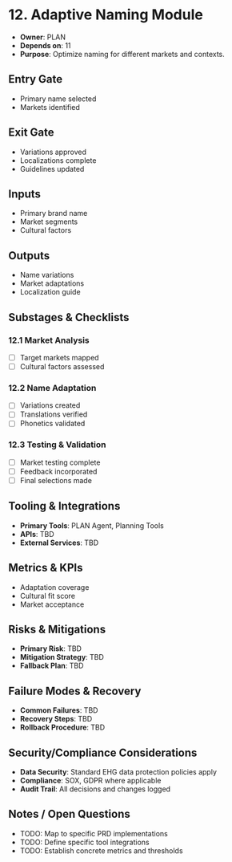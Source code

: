 # 12. Adaptive Naming Module

- **Owner**: PLAN
- **Depends on**: 11
- **Purpose**: Optimize naming for different markets and contexts.

## Entry Gate
- Primary name selected
- Markets identified

## Exit Gate
- Variations approved
- Localizations complete
- Guidelines updated

## Inputs
- Primary brand name
- Market segments
- Cultural factors

## Outputs
- Name variations
- Market adaptations
- Localization guide

## Substages & Checklists
### 12.1 Market Analysis
  - [ ] Target markets mapped
  - [ ] Cultural factors assessed

### 12.2 Name Adaptation
  - [ ] Variations created
  - [ ] Translations verified
  - [ ] Phonetics validated

### 12.3 Testing & Validation
  - [ ] Market testing complete
  - [ ] Feedback incorporated
  - [ ] Final selections made

## Tooling & Integrations
- **Primary Tools**: PLAN Agent, Planning Tools
- **APIs**: TBD
- **External Services**: TBD

## Metrics & KPIs
- Adaptation coverage
- Cultural fit score
- Market acceptance

## Risks & Mitigations
- **Primary Risk**: TBD
- **Mitigation Strategy**: TBD
- **Fallback Plan**: TBD

## Failure Modes & Recovery
- **Common Failures**: TBD
- **Recovery Steps**: TBD
- **Rollback Procedure**: TBD

## Security/Compliance Considerations
- **Data Security**: Standard EHG data protection policies apply
- **Compliance**: SOX, GDPR where applicable
- **Audit Trail**: All decisions and changes logged

## Notes / Open Questions
- TODO: Map to specific PRD implementations
- TODO: Define specific tool integrations
- TODO: Establish concrete metrics and thresholds